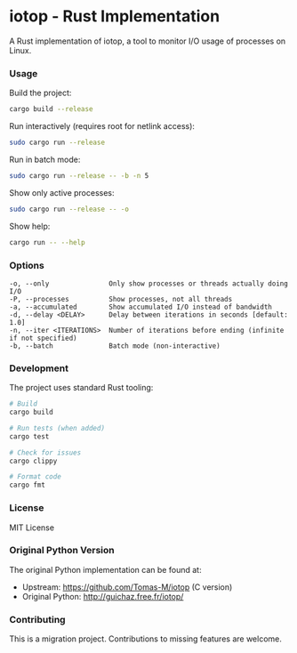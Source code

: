 # iotop - Rust Implementation

A Rust implementation of iotop, a tool to monitor I/O usage of processes on Linux.

### Usage

Build the project:
```bash
cargo build --release
```

Run interactively (requires root for netlink access):
```bash
sudo cargo run --release
```

Run in batch mode:
```bash
sudo cargo run --release -- -b -n 5
```

Show only active processes:
```bash
sudo cargo run --release -- -o
```

Show help:
```bash
cargo run -- --help
```

### Options

```
-o, --only               Only show processes or threads actually doing I/O
-P, --processes          Show processes, not all threads
-a, --accumulated        Show accumulated I/O instead of bandwidth
-d, --delay <DELAY>      Delay between iterations in seconds [default: 1.0]
-n, --iter <ITERATIONS>  Number of iterations before ending (infinite if not specified)
-b, --batch              Batch mode (non-interactive)
```


### Development

The project uses standard Rust tooling:

```bash
# Build
cargo build

# Run tests (when added)
cargo test

# Check for issues
cargo clippy

# Format code
cargo fmt
```

### License

MIT License

### Original Python Version

The original Python implementation can be found at:
- Upstream: https://github.com/Tomas-M/iotop (C version)
- Original Python: http://guichaz.free.fr/iotop/

### Contributing

This is a migration project. Contributions to missing features are welcome.
